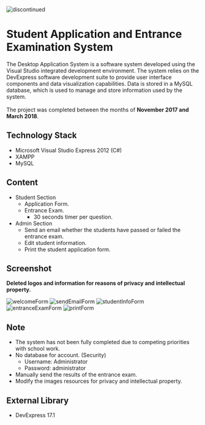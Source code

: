 <p align="left"> <img src="https://camo.githubusercontent.com/41b4407c394c2bd65aa1f4199f5ce149017b80e314e1207a505c26e9f8f677c5/68747470733a2f2f696d672e736869656c64732e696f2f62616467652f7374617475732d646973636f6e74696e7565642d7265642e737667" alt="discontinued" /> </p>

# Student Application and Entrance Examination System

The Desktop Application System is a software system developed using the Visual Studio integrated development environment. The system relies on the DevExpress software development suite to provide user interface components and data visualization capabilities. Data is stored in a MySQL database, which is used to manage and store information used by the system.\
\
The project was completed between the months of **November 2017 and March 2018**.

## Technology Stack
* Microsoft Visual Studio Express 2012 (C#)
* XAMPP
* MySQL

## Content
* Student Section
	* Application Form.
	* Entrance Exam.
		* 30 seconds timer per question.
* Admin Section
	* Send an email whether the students have passed or failed the entrance exam.
	* Edit student information.
	* Print the student application form.

## Screenshot
**Deleted logos and information for reasons of privacy and intellectual property.**</br>

![welcomeForm](https://user-images.githubusercontent.com/70431412/219836338-beea3e5d-5a0d-4d47-9008-31feff187fe6.png)
![sendEmailForm](https://user-images.githubusercontent.com/70431412/219836366-339d01da-de4c-4a77-ad45-014124209c72.png)
![studentInfoForm](https://user-images.githubusercontent.com/70431412/219836382-e54eef89-485c-409b-ac74-8914084b245d.png)
![entranceExamForm](https://user-images.githubusercontent.com/70431412/219836299-abcc47e0-1e4f-412e-8efa-48ab2d8c4833.png)
![printForm](https://user-images.githubusercontent.com/70431412/219836401-83b3dfcc-f589-443c-b947-d37680e9356b.png)

## Note
* The system has not been fully completed due to competing priorities with school work.
* No database for account. (Security)
	* Username: Administrator
	* Password: administrator
* Manually send the results of the entrance exam. 
* Modify the images resources for privacy and intellectual property.

## External Library
* DevExpress 17.1 
